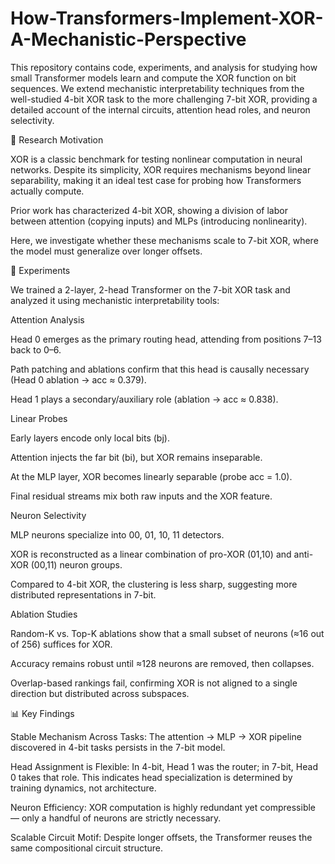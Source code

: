 # How-Transformers-Implement-XOR-A-Mechanistic-Perspective
This repository contains code, experiments, and analysis for studying how small Transformer models learn and compute the XOR function on bit sequences. We extend mechanistic interpretability techniques from the well-studied 4-bit XOR task to the more challenging 7-bit XOR, providing a detailed account of the internal circuits, attention head roles, and neuron selectivity.

🚀 Research Motivation

XOR is a classic benchmark for testing nonlinear computation in neural networks. Despite its simplicity, XOR requires mechanisms beyond linear separability, making it an ideal test case for probing how Transformers actually compute.

Prior work has characterized 4-bit XOR, showing a division of labor between attention (copying inputs) and MLPs (introducing nonlinearity).

Here, we investigate whether these mechanisms scale to 7-bit XOR, where the model must generalize over longer offsets.

🧪 Experiments

We trained a 2-layer, 2-head Transformer on the 7-bit XOR task and analyzed it using mechanistic interpretability tools:

Attention Analysis

Head 0 emerges as the primary routing head, attending from positions 7–13 back to 0–6.

Path patching and ablations confirm that this head is causally necessary (Head 0 ablation → acc ≈ 0.379).

Head 1 plays a secondary/auxiliary role (ablation → acc ≈ 0.838).

Linear Probes

Early layers encode only local bits (bj).

Attention injects the far bit (bi), but XOR remains inseparable.

At the MLP layer, XOR becomes linearly separable (probe acc = 1.0).

Final residual streams mix both raw inputs and the XOR feature.

Neuron Selectivity

MLP neurons specialize into 00, 01, 10, 11 detectors.

XOR is reconstructed as a linear combination of pro-XOR (01,10) and anti-XOR (00,11) neuron groups.

Compared to 4-bit XOR, the clustering is less sharp, suggesting more distributed representations in 7-bit.

Ablation Studies

Random-K vs. Top-K ablations show that a small subset of neurons (≈16 out of 256) suffices for XOR.

Accuracy remains robust until ≈128 neurons are removed, then collapses.

Overlap-based rankings fail, confirming XOR is not aligned to a single direction but distributed across subspaces.

📊 Key Findings

Stable Mechanism Across Tasks: The attention → MLP → XOR pipeline discovered in 4-bit tasks persists in the 7-bit model.

Head Assignment is Flexible: In 4-bit, Head 1 was the router; in 7-bit, Head 0 takes that role. This indicates head specialization is determined by training dynamics, not architecture.

Neuron Efficiency: XOR computation is highly redundant yet compressible — only a handful of neurons are strictly necessary.

Scalable Circuit Motif: Despite longer offsets, the Transformer reuses the same compositional circuit structure.
